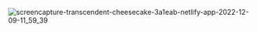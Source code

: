 ![screencapture-transcendent-cheesecake-3a1eab-netlify-app-2022-12-09-11_59_39](https://user-images.githubusercontent.com/78166507/206430139-a2265369-de33-44e1-ac35-3ea25ebc655c.png)

<!----------zhen.......................--------->
